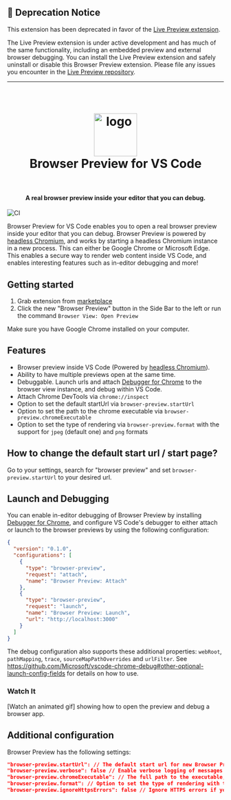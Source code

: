 ## :rotating_light: Deprecation Notice 
This extension has been deprecated in favor of the [Live Preview extension](https://marketplace.visualstudio.com/items?itemName=ms-vscode.live-server).

The Live Preview extension is under active development and has much of the same functionality, including an embedded preview and external browser debugging. You can install the Live Preview extension and safely uninstall or disable this Browser Preview extension. Please file any issues you encounter in the [Live Preview repository](https://github.com/microsoft/vscode-livepreview).

<hr />

<h1 align="center">
  <br>
    <img src="https://github.com/auchenberg/vscode-browser-preview/blob/master/resources/icon_128.png?raw=true" alt="logo" width="100">
  <br>
  Browser Preview for VS Code
  <br>
  <br>
</h1>

<h4 align="center">A real browser preview inside your editor that you can debug.</h4>

![CI](https://img.shields.io/github/workflow/status/auchenberg/vscode-browser-preview/Build.svg)

Browser Preview for VS Code enables you to open a real browser preview inside your editor that you can debug. Browser Preview is powered by [headless Chromium](https://developers.google.com/web/updates/2017/04/headless-chrome), and works by starting a headless Chromium instance in a new process. This can either be Google Chrome or Microsoft Edge. This enables a secure way to render web content inside VS Code, and enables interesting features such as in-editor debugging and more!

## Getting started

1. Grab extension from [marketplace](https://marketplace.visualstudio.com/items?itemName=auchenberg.vscode-browser-preview)
2. Click the new "Browser Preview" button in the Side Bar to the left or run the command `Browser View: Open Preview`

Make sure you have Google Chrome installed on your computer.

## Features

- Browser preview inside VS Code (Powered by [headless Chromium](https://developers.google.com/web/updates/2017/04/headless-chrome)).
- Ability to have multiple previews open at the same time.
- Debuggable. Launch urls and attach [Debugger for Chrome](https://marketplace.visualstudio.com/items?itemName=msjsdiag.debugger-for-chrome) to the browser view instance, and debug within VS Code.
- Attach Chrome DevTools via `chrome://inspect`
- Option to set the default startUrl via `browser-preview.startUrl`
- Option to set the path to the chrome executable via `browser-preview.chromeExecutable`
- Option to set the type of rendering via `browser-preview.format` with the support for `jpeg` (default one) and `png` formats

## How to change the default start url / start page?

Go to your settings, search for "browser preview" and set `browser-preview.startUrl` to your desired url.


## Launch and Debugging

You can enable in-editor debugging of Browser Preview by installing [Debugger for Chrome](https://marketplace.visualstudio.com/items?itemName=msjsdiag.debugger-for-chrome), and configure VS Code's debugger to either attach or launch to the browser previews by using the following configuration:

```json
{
  "version": "0.1.0",
  "configurations": [
    {
      "type": "browser-preview",
      "request": "attach",
      "name": "Browser Preview: Attach"
    },
    {
      "type": "browser-preview",
      "request": "launch",
      "name": "Browser Preview: Launch",
      "url": "http://localhost:3000"
    }
  ]
}
```

The debug configuration also supports these additional properties: `webRoot`, `pathMapping`, `trace`, `sourceMapPathOverrides` and `urlFilter`. See <https://github.com/Microsoft/vscode-chrome-debug#other-optional-launch-config-fields> for details on how to use.

### Watch It

[Watch an animated gif] showing how to open the preview and debug a browser app.

## Additional configuration

Browser Preview has the following settings:

```json
"browser-preview.startUrl": // The default start url for new Browser Preview instances
"browser-preview.verbose": false // Enable verbose logging of messages sent between VS Code and Chrome instance
"browser-preview.chromeExecutable": // The full path to the executable, including the complete filename of the executable
"browser-preview.format": // Option to set the type of rendering with the support for `jpeg` (default one) and `png` formats
"browser-preview.ignoreHttpsErrors": false // Ignore HTTPS errors if you are using self-signed SSL certificates
```
